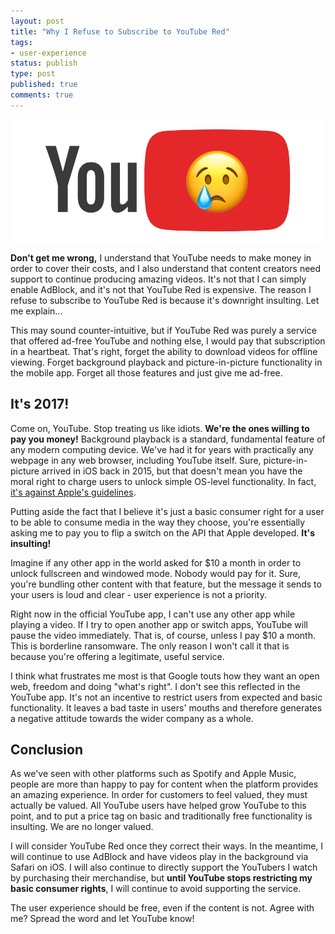 ```yaml
---
layout: post
title: "Why I Refuse to Subscribe to YouTube Red"
tags:
- user-experience
status: publish
type: post
published: true
comments: true
---
```


![YouTube Sad](/images/youtube-sad.jpg)

**Don't get me wrong,** I understand that YouTube needs to make money in order to cover their costs, and I also understand that content creators need support to continue producing amazing videos. It's not that I can simply enable AdBlock, and it's not that YouTube Red is expensive. The reason I refuse to subscribe to YouTube Red is because it's downright insulting. Let me explain...

This may sound counter-intuitive, but if YouTube Red was purely a service that offered ad-free YouTube and nothing else, I would pay that subscription in a heartbeat. That's right, forget the ability to download videos for offline viewing. Forget background playback and picture-in-picture functionality in the mobile app. Forget all those features and just give me ad-free.

## It's 2017!

Come on, YouTube. Stop treating us like idiots. **We're the ones willing to pay you money!** Background playback is a standard, fundamental feature of any modern computing device. We've had it for years with practically any webpage in any web browser, including YouTube itself. Sure, picture-in-picture arrived in iOS back in 2015, but that doesn't mean you have the moral right to charge users to unlock simple OS-level functionality. In fact, [it's against Apple's guidelines](https://developer.apple.com/app-store/review/guidelines/#unacceptable).

Putting aside the fact that I believe it's just a basic consumer right for a user to be able to consume media in the way they choose, you're essentially asking me to pay you to flip a switch on the API that Apple developed. **It's insulting!**

Imagine if any other app in the world asked for $10 a month in order to unlock fullscreen and windowed mode. Nobody would pay for it. Sure, you're bundling other content with that feature, but the message it sends to your users is loud and clear - user experience is not a priority.

Right now in the official YouTube app, I can't use any other app while playing a video. If I try to open another app or switch apps, YouTube will pause the video immediately. That is, of course, unless I pay $10 a month. This is borderline ransomware. The only reason I won't call it that is because you're offering a legitimate, useful service.

I think what frustrates me most is that Google touts how they want an open web, freedom and doing "what's right". I don't see this reflected in the YouTube app. It's not an incentive to restrict users from expected and basic functionality. It leaves a bad taste in users' mouths and therefore generates a negative attitude towards the wider company as a whole.

## Conclusion

As we've seen with other platforms such as Spotify and Apple Music, people are more than happy to pay for content when the platform provides an amazing experience. In order for customers to feel valued, they must actually be valued. All YouTube users have helped grow YouTube to this point, and to put a price tag on basic and traditionally free functionality is insulting. We are no longer valued.

I will consider YouTube Red once they correct their ways. In the meantime, I will continue to use AdBlock and have videos play in the background via Safari on iOS. I will also continue to directly support the YouTubers I watch by purchasing their merchandise, but **until YouTube stops restricting my basic consumer rights**, I will continue to avoid supporting the service.

The user experience should be free, even if the content is not. Agree with me? Spread the word and let YouTube know!
